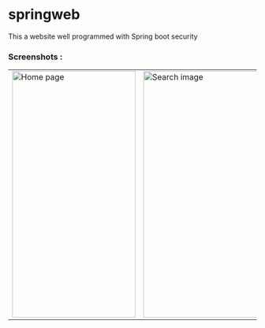 # springweb
This a website well programmed with Spring boot security





 ### Screenshots : 
 
 <table>
  <tr>
    <td><img src="https://user-images.githubusercontent.com/78819932/175959300-fed6f820-b1af-4d0a-a71a-0f71caa0bc63.png" alt="Home page" style="width:250px;height:500px;"></td>
    <td><img src="https://user-images.githubusercontent.com/78819932/175958219-7828e8ec-7386-4d1d-bcd8-0a1684b9cb09.png" alt="Search image" style="width:250px;height:500px;"></td>
    <td><img src="https://user-images.githubusercontent.com/78819932/175959459-7304abb9-22b4-47bb-9170-f4f2579907db.png" alt="Preview " style="width:250px;height:500px;"></td>
     
 
  </tr>
  
 
   
</table><br><br>


 







